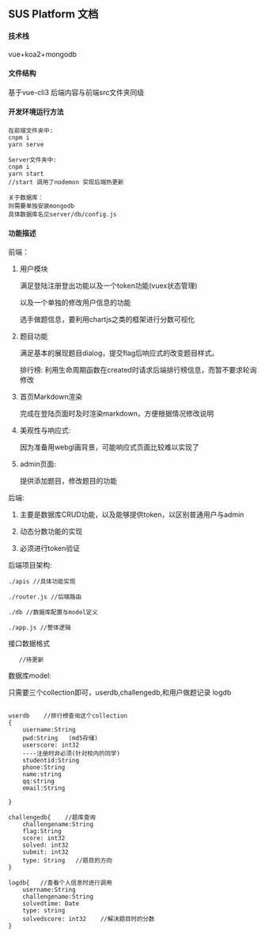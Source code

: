 ## SUS Platform 文档

#### 技术栈

vue+koa2+mongodb

#### 文件结构

基于vue-cli3 后端内容与前端src文件夹同级

#### 开发环境运行方法

```
在前端文件夹中:
cnpm i
yarn serve

Server文件夹中:
cnpm i
yarn start      
//start 调用了nodemon 实现后端热更新

关于数据库：
则需要单独安装mongodb
具体数据库名见server/db/config.js
```

#### 功能描述

前端：

1. 用户模块

   满足登陆注册登出功能以及一个token功能(vuex状态管理)

   以及一个单独的修改用户信息的功能

   选手做题信息，要利用chartjs之类的框架进行分数可视化

2. 题目功能

   满足基本的展现题目dialog，提交flag后响应式的改变题目样式。

   排行榜: 利用生命周期函数在created时请求后端排行榜信息，而暂不要求轮询修改

3. 首页Markdown渲染

   完成在登陆页面时及时渲染markdown，方便根据情况修改说明

4. 美观性与响应式:

   因为准备用webgl画背景，可能响应式页面比较难以实现了

5. admin页面:

   提供添加题目，修改题目的功能

后端:

1. 主要是数据库CRUD功能，以及能够提供token，以区别普通用户与admin

2. 动态分数功能的实现

3. 必须进行token验证

后端项目架构:

```
./apis //具体功能实现

./router.js //后端路由

./db //数据库配置与model定义

./app.js //整体逻辑
```







接口数据格式

```
   //待更新
```

数据库model:

只需要三个collection即可，userdb,challengedb,和用户做题记录 logdb

```

userdb    //排行榜查询这个collection
{
    username:String
    pwd:String   (md5存储)     
    userscore: int32
    ----注册时非必须(针对校内的同学)
    studentid:String
    phone:String
    name:string
    qq:string
    email:String

}

challengedb{    //题库查询
    challengename:String
    flag:String
    score: int32
    solved: int32
    submit: int32    
    type: String   //题目的方向
}

logdb{   //查看个人信息时进行调用
    username:String
    challengename:String
    solvedtime: Date
    type: string
    solvedscore: int32    //解决题目时的分数    
}
```
